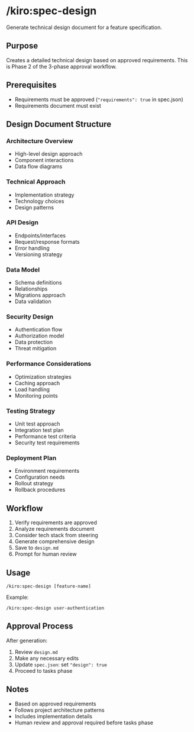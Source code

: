 # /kiro:spec-design

Generate technical design document for a feature specification.

## Purpose
Creates a detailed technical design based on approved requirements. This is Phase 2 of the 3-phase approval workflow.

## Prerequisites
- Requirements must be approved (`"requirements": true` in spec.json)
- Requirements document must exist

## Design Document Structure

### Architecture Overview
- High-level design approach
- Component interactions
- Data flow diagrams

### Technical Approach
- Implementation strategy
- Technology choices
- Design patterns

### API Design
- Endpoints/interfaces
- Request/response formats
- Error handling
- Versioning strategy

### Data Model
- Schema definitions
- Relationships
- Migrations approach
- Data validation

### Security Design
- Authentication flow
- Authorization model
- Data protection
- Threat mitigation

### Performance Considerations
- Optimization strategies
- Caching approach
- Load handling
- Monitoring points

### Testing Strategy
- Unit test approach
- Integration test plan
- Performance test criteria
- Security test requirements

### Deployment Plan
- Environment requirements
- Configuration needs
- Rollout strategy
- Rollback procedures

## Workflow
1. Verify requirements are approved
2. Analyze requirements document
3. Consider tech stack from steering
4. Generate comprehensive design
5. Save to `design.md`
6. Prompt for human review

## Usage
```
/kiro:spec-design [feature-name]
```

Example:
```
/kiro:spec-design user-authentication
```

## Approval Process
After generation:
1. Review `design.md`
2. Make any necessary edits
3. Update `spec.json`: set `"design": true`
4. Proceed to tasks phase

## Notes
- Based on approved requirements
- Follows project architecture patterns
- Includes implementation details
- Human review and approval required before tasks phase
